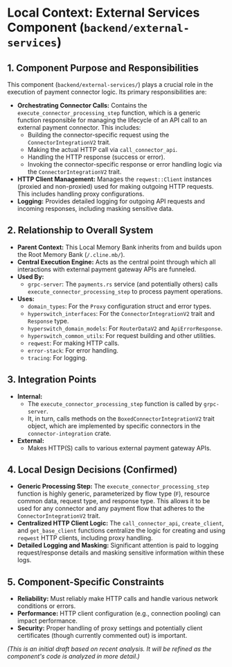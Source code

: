 # Local Context: External Services Component (`backend/external-services`)

## 1. Component Purpose and Responsibilities

This component (`backend/external-services/`) plays a crucial role in the execution of payment connector logic. Its primary responsibilities are:

*   **Orchestrating Connector Calls:** Contains the `execute_connector_processing_step` function, which is a generic function responsible for managing the lifecycle of an API call to an external payment connector. This includes:
    *   Building the connector-specific request using the `ConnectorIntegrationV2` trait.
    *   Making the actual HTTP call via `call_connector_api`.
    *   Handling the HTTP response (success or error).
    *   Invoking the connector-specific response or error handling logic via the `ConnectorIntegrationV2` trait.
*   **HTTP Client Management:** Manages the `reqwest::Client` instances (proxied and non-proxied) used for making outgoing HTTP requests. This includes handling proxy configurations.
*   **Logging:** Provides detailed logging for outgoing API requests and incoming responses, including masking sensitive data.

## 2. Relationship to Overall System

*   **Parent Context:** This Local Memory Bank inherits from and builds upon the Root Memory Bank (`/.cline.mb/`).
*   **Central Execution Engine:** Acts as the central point through which all interactions with external payment gateway APIs are funneled.
*   **Used By:**
    *   `grpc-server`: The `payments.rs` service (and potentially others) calls `execute_connector_processing_step` to process payment operations.
*   **Uses:**
    *   `domain_types`: For the `Proxy` configuration struct and error types.
    *   `hyperswitch_interfaces`: For the `ConnectorIntegrationV2` trait and `Response` type.
    *   `hyperswitch_domain_models`: For `RouterDataV2` and `ApiErrorResponse`.
    *   `hyperswitch_common_utils`: For request building and other utilities.
    *   `reqwest`: For making HTTP calls.
    *   `error-stack`: For error handling.
    *   `tracing`: For logging.

## 3. Integration Points

*   **Internal:**
    *   The `execute_connector_processing_step` function is called by `grpc-server`.
    *   It, in turn, calls methods on the `BoxedConnectorIntegrationV2` trait object, which are implemented by specific connectors in the `connector-integration` crate.
*   **External:**
    *   Makes HTTP(S) calls to various external payment gateway APIs.

## 4. Local Design Decisions (Confirmed)

*   **Generic Processing Step:** The `execute_connector_processing_step` function is highly generic, parameterized by flow type (`F`), resource common data, request type, and response type. This allows it to be used for any connector and any payment flow that adheres to the `ConnectorIntegrationV2` trait.
*   **Centralized HTTP Client Logic:** The `call_connector_api`, `create_client`, and `get_base_client` functions centralize the logic for creating and using `reqwest` HTTP clients, including proxy handling.
*   **Detailed Logging and Masking:** Significant attention is paid to logging request/response details and masking sensitive information within these logs.

## 5. Component-Specific Constraints

*   **Reliability:** Must reliably make HTTP calls and handle various network conditions or errors.
*   **Performance:** HTTP client configuration (e.g., connection pooling) can impact performance.
*   **Security:** Proper handling of proxy settings and potentially client certificates (though currently commented out) is important.

*(This is an initial draft based on recent analysis. It will be refined as the component's code is analyzed in more detail.)*
